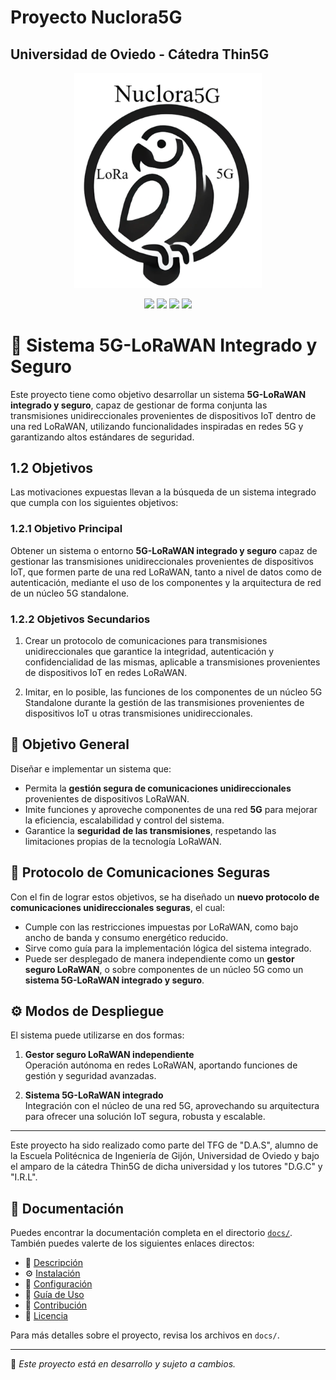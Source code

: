 # Proyecto Nuclora5G
## Universidad de Oviedo - Cátedra Thin5G

<p align="center">
  <img src="nuclora5G_logo.png" alt="Mi Logo" width="300">
</p>

<p align="center">
  <img src="https://img.shields.io/badge/Python-3.9%2B-blue?style=for-the-badge&logo=python">
  <img src="https://img.shields.io/badge/LoRaWAN-IoT-green?style=for-the-badge&logo=wifi">
  <img src="https://img.shields.io/badge/5G-IOT Integration-steelblue?style=for-the-badge&logo=globe">
  <img src="https://img.shields.io/badge/Versión-1.0.0-brightgreen?style=for-the-badge">
</p>

# 📡 Sistema 5G-LoRaWAN Integrado y Seguro

Este proyecto tiene como objetivo desarrollar un sistema **5G-LoRaWAN integrado y seguro**, capaz de gestionar de forma conjunta las transmisiones unidireccionales provenientes de dispositivos IoT dentro de una red LoRaWAN, utilizando funcionalidades inspiradas en redes 5G y garantizando altos estándares de seguridad.

## 1.2 Objetivos

Las motivaciones expuestas llevan a la búsqueda de un sistema integrado que cumpla con los siguientes objetivos:

### 1.2.1 Objetivo Principal

Obtener un sistema o entorno **5G-LoRaWAN integrado y seguro** capaz de gestionar las transmisiones unidireccionales provenientes de dispositivos IoT, que formen parte de una red LoRaWAN, tanto a nivel de datos como de autenticación, mediante el uso de los componentes y la arquitectura de red de un núcleo 5G standalone.

### 1.2.2 Objetivos Secundarios

1. Crear un protocolo de comunicaciones para transmisiones unidireccionales que garantice la integridad, autenticación y confidencialidad de las mismas, aplicable a transmisiones provenientes de dispositivos IoT en redes LoRaWAN.

2. Imitar, en lo posible, las funciones de los componentes de un núcleo 5G Standalone durante la gestión de las transmisiones provenientes de dispositivos IoT u otras transmisiones unidireccionales.

## 🎯 Objetivo General

Diseñar e implementar un sistema que:

- Permita la **gestión segura de comunicaciones unidireccionales** provenientes de dispositivos LoRaWAN.
- Imite funciones y aproveche componentes de una red **5G** para mejorar la eficiencia, escalabilidad y control del sistema.
- Garantice la **seguridad de las transmisiones**, respetando las limitaciones propias de la tecnología LoRaWAN.

## 🔐 Protocolo de Comunicaciones Seguras

Con el fin de lograr estos objetivos, se ha diseñado un **nuevo protocolo de comunicaciones unidireccionales seguras**, el cual:

- Cumple con las restricciones impuestas por LoRaWAN, como bajo ancho de banda y consumo energético reducido.
- Sirve como guía para la implementación lógica del sistema integrado.
- Puede ser desplegado de manera independiente como un **gestor seguro LoRaWAN**, o sobre componentes de un núcleo 5G como un **sistema 5G-LoRaWAN integrado y seguro**.

## ⚙️ Modos de Despliegue

El sistema puede utilizarse en dos formas:

1. **Gestor seguro LoRaWAN independiente**  
   Operación autónoma en redes LoRaWAN, aportando funciones de gestión y seguridad avanzadas.

2. **Sistema 5G-LoRaWAN integrado**  
   Integración con el núcleo de una red 5G, aprovechando su arquitectura para ofrecer una solución IoT segura, robusta y escalable.

---

Este proyecto ha sido realizado como parte del TFG de "D.A.S", alumno de la Escuela Politécnica de Ingeniería de Gijón, Universidad de Oviedo y bajo el amparo de la cátedra Thin5G de dicha universidad y los tutores "D.G.C" y "I.R.L".

## 📖 Documentación

Puedes encontrar la documentación completa en el directorio [`docs/`](docs/). También puedes valerte de los siguientes enlaces directos:

- 📌 [Descripción](docs/descripcion.md)  
- ⚙️ [Instalación](docs/instalacion.md)  
- 🔧 [Configuración](docs/configuracion.md)  
- 🚀 [Guía de Uso](docs/uso.md)  
- 🤝 [Contribución](docs/contribucion.md)  
- 📜 [Licencia](docs/licencia.md)  

Para más detalles sobre el proyecto, revisa los archivos en `docs/`.

---

📌 *Este proyecto está en desarrollo y sujeto a cambios.*
